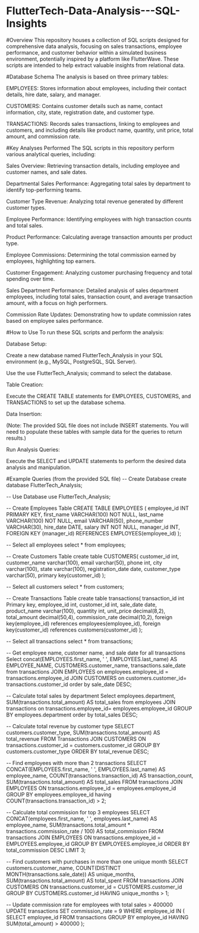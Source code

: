 # FlutterTech-Data-Analysis---SQL-Insights

#Overview
This repository houses a collection of SQL scripts designed for comprehensive data analysis, focusing on sales transactions, employee performance, and customer behavior within a simulated business environment, potentially inspired by a platform like FlutterWave. These scripts are intended to help extract valuable insights from relational data.

#Database Schema
The analysis is based on three primary tables:

EMPLOYEES: Stores information about employees, including their contact details, hire date, salary, and manager.

CUSTOMERS: Contains customer details such as name, contact information, city, state, registration date, and customer type.

TRANSACTIONS: Records sales transactions, linking to employees and customers, and including details like product name, quantity, unit price, total amount, and commission rate.

#Key Analyses Performed
The SQL scripts in this repository perform various analytical queries, including:

Sales Overview: Retrieving transaction details, including employee and customer names, and sale dates.

Departmental Sales Performance: Aggregating total sales by department to identify top-performing teams.

Customer Type Revenue: Analyzing total revenue generated by different customer types.

Employee Performance: Identifying employees with high transaction counts and total sales.

Product Performance: Calculating average transaction amounts per product type.

Employee Commissions: Determining the total commission earned by employees, highlighting top earners.

Customer Engagement: Analyzing customer purchasing frequency and total spending over time.

Sales Department Performance: Detailed analysis of sales department employees, including total sales, transaction count, and average transaction amount, with a focus on high performers.

Commission Rate Updates: Demonstrating how to update commission rates based on employee sales performance.

#How to Use
To run these SQL scripts and perform the analysis:

Database Setup:

Create a new database named FlutterTech_Analysis in your SQL environment (e.g., MySQL, PostgreSQL, SQL Server).

Use the use FlutterTech_Analysis; command to select the database.

Table Creation:

Execute the CREATE TABLE statements for EMPLOYEES, CUSTOMERS, and TRANSACTIONS to set up the database schema.

Data Insertion:

(Note: The provided SQL file does not include INSERT statements. You will need to populate these tables with sample data for the queries to return results.)

Run Analysis Queries:

Execute the SELECT and UPDATE statements to perform the desired data analysis and manipulation.

#Example Queries (from the provided SQL file)
-- Create Database
create database FlutterTech_Analysis;

-- Use Database
use FlutterTech_Analysis;

-- Create Employees Table
CREATE TABLE EMPLOYEES (
    employee_id INT PRIMARY KEY,
    first_name VARCHAR(100) NOT NULL,
    last_name VARCHAR(100) NOT NULL,
    email VARCHAR(50),
    phone_number VARCHAR(30),
    hire_date DATE,
    salary INT NOT NULL,
    manager_id INT,
    FOREIGN KEY (manager_id) REFERENCES EMPLOYEES(employee_id)
);

-- Select all employees
select * from employees;

-- Create Customers Table
create table CUSTOMERS(
customer_id int,
customer_name varchar(100),
email varchar(50),
phone int,
city varchar(100),
state varchar(100),
registration_date date,
customer_type varchar(50),
primary key(customer_id)
);

-- Select all customers
select * from customers;

-- Create Transactions Table
create table transactions(
transaction_id int Primary key,
employee_id int,
customer_id int,
sale_date date,
product_name varchar(100),
quantity int,
unit_price decimal(8,2),
total_amount decimal(50,4),
commission_rate decimal(10,2),
foreign key(employee_id) references employees(employee_id),
foreign key(customer_id) references customers(customer_id)
);

-- Select all transactions
select * from transactions;

-- Get employee name, customer name, and sale date for all transactions
Select 
concat(EMPLOYEES.first_name, ' ', EMPLOYEES.last_name) AS EMPLOYEE_NAME,
CUSTOMERS.customer_name,
transactions.sale_date
from transactions
JOIN EMPLOYEES on employees.employee_id = transactions.employee_id
JOIN CUSTOMERS on customers.customer_id= transactions.customer_id
order by sale_date DESC;

-- Calculate total sales by department
Select 
employees.department, 
SUM(transactions.total_amount) AS total_sales
from employees
JOIN transactions on transactions.employee_id= employees.employee_id
GROUP BY employees.department
order by total_sales DESC;

-- Calculate total revenue by customer type
SELECT 
    customers.customer_type,
    SUM(transactions.total_amount) AS total_revenue
FROM 
    Transactions
JOIN CUSTOMERS ON transactions.customer_id = customers.customer_id
GROUP BY 
customers.customer_type
ORDER BY 
    total_revenue DESC;

-- Find employees with more than 2 transactions
SELECT 
    CONCAT(EMPLOYEES.first_name, ' ', EMPLOYEES.last_name) AS employee_name,
    COUNT(transactions.transaction_id) AS transaction_count,
    SUM(transactions.total_amount) AS total_sales
FROM 
    transactions 
JOIN EMPLOYEES  ON transactions.employee_id = employees.employee_id
GROUP BY 
    employees.employee_id
having
    COUNT(transactions.transaction_id) > 2;

-- Calculate total commission for top 3 employees
SELECT 
CONCAT(employees.first_name, ' ', employees.last_name) AS employee_name,
SUM(transactions.total_amount * transactions.commission_rate / 100) AS total_commission
FROM 
    transactions
JOIN EMPLOYEES  ON transactions.employee_id = EMPLOYEES.employee_id
GROUP BY 
    EMPLOYEES.employee_id
ORDER BY 
    total_commission DESC
LIMIT 3;

-- Find customers with purchases in more than one unique month
SELECT 
customers.customer_name,
COUNT(DISTINCT MONTH(transactions.sale_date)) AS unique_months,
SUM(transactions.total_amount) AS total_spent
FROM transactions
JOIN CUSTOMERS ON transactions.customer_id = CUSTOMERS.customer_id
GROUP BY 
    CUSTOMERS.customer_id
HAVING 
    unique_months > 1;

-- Update commission rate for employees with total sales > 400000
UPDATE transactions
SET commission_rate = 9
WHERE employee_id 
IN (
SELECT employee_id
FROM transactions
GROUP BY employee_id
HAVING SUM(total_amount) > 400000
);
